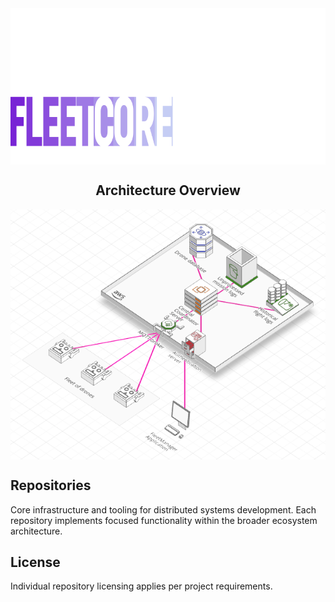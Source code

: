 <div style="text-align:center;">
    <img src="./logo.png" alt="Logo" width="800" height="250" style="display:block; margin:0 auto;" />
    <h2>Architecture Overview</h2>
    <img src="./infrastructure.png" alt="Infrastructure Diagram" width="700" height="400" style="display:block; margin:0 auto;" />
</div>

## Repositories
Core infrastructure and tooling for distributed systems development. Each repository implements focused functionality within the broader ecosystem architecture.

## License
Individual repository licensing applies per project requirements.
